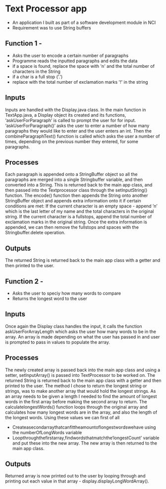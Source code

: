 # Text Processor app

* An application I built as part of a software development module in NCI
* Requirement was to use String buffers

## Function 1 - 

* Asks the user to encode a certain number of paragraphs
* Programme reads the inputted paragraphs and edits the data
* if a space is found, replace the space with 'n' and the total number of characters in the String 
* if a char is a full stop ('.')
* replace with the total number of exclamation marks '!' in the string

## Inputs

Inputs are handled with the Display.java class. In the main function in TextApp.java, a Display object its created and its functions, ‘askUserForParagraph’ is called to prompt the user for for input.
‘askUserForParagraph()’ asks the user to enter a number of how many paragraphs they would like to enter and the user enters an int.
Then the combineParagraphText() function is called which asks the user a number of times, depending on the previous number they entered, for some paragraphs.

## Processes

Each paragraph is appended onto a StringBuffer object so all the paragraphs are merged into a single Stringbuffer variable, and then converted into a String. This is returned back to the main app class, and then passed into the Textprocessor class through the setInputString() function.
The encode() function then appends the String onto another StringBuffer object and appends extra information onto it if certain conditions are met:
If the current character is an empty space - append ’n’ which is the last letter of my name and the total characters in the original string.
If the current character is a fullstops, append the total number of exclamation marks in the original string.
Once the extra information is appended, we can then remove the fullstops and spaces with the Stringbuffer.delete operation.

## Outputs

The returned String is returned back to the main app class with a getter and then printed to the user.





## Function 2 - 

* Asks the user to speciy how many words to compare
* Returns the longest word to the user


## Inputs

Once again the Display class handles the input, it calls the function askUserForArrayLength which asks the user how many words to be in the array. An array is made depending on what the user has passed in and user is prompted to pass in values to populate the array.

## Processes

The newly created array is passed back into the main app class and using a setter, setInputArray() is passed into TextProcessor to be worked on.
The returned String is returned back to the main app class with a getter and then printed to the user.
The method I chose to return the longest string or strings, was to make another array that would hold the longest strings. As an array needs to be given a length I needed to find the amount of longest words in the first array before making the second array to return.
The calculatelongestWords() function loops through the original array and calculates how many longest words are in the array, and also the length of the longest words.
Using these values we can first of all
- Createasecondarraythatcanfittheamountoflongestwordswehave
using the numberOfLongWords variable
- Loopthroughthefirstarray,findwordsthatmatchthe‘longestCount’
variable and put these into the new array.
The new array is then returned to the main app class.

## Outputs

Returned array is now printed out to the user by looping through and printing out each value in that array - display.displayLongWordArray().


